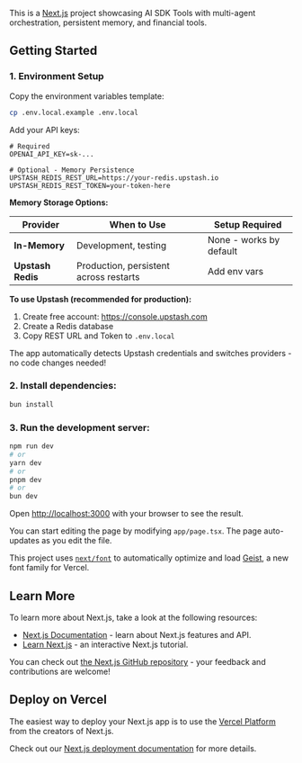 This is a [Next.js](https://nextjs.org) project showcasing AI SDK Tools with multi-agent orchestration, persistent memory, and financial tools.

## Getting Started

### 1. Environment Setup

Copy the environment variables template:

```bash
cp .env.local.example .env.local
```

Add your API keys:

```env
# Required
OPENAI_API_KEY=sk-...

# Optional - Memory Persistence
UPSTASH_REDIS_REST_URL=https://your-redis.upstash.io
UPSTASH_REDIS_REST_TOKEN=your-token-here
```

**Memory Storage Options:**

| Provider | When to Use | Setup Required |
|----------|------------|----------------|
| **In-Memory** | Development, testing | None - works by default |
| **Upstash Redis** | Production, persistent across restarts | Add env vars |

**To use Upstash (recommended for production):**
1. Create free account: https://console.upstash.com
2. Create a Redis database
3. Copy REST URL and Token to `.env.local`

The app automatically detects Upstash credentials and switches providers - no code changes needed!

### 2. Install dependencies:

```bash
bun install
```

### 3. Run the development server:

```bash
npm run dev
# or
yarn dev
# or
pnpm dev
# or
bun dev
```

Open [http://localhost:3000](http://localhost:3000) with your browser to see the result.

You can start editing the page by modifying `app/page.tsx`. The page auto-updates as you edit the file.

This project uses [`next/font`](https://nextjs.org/docs/app/building-your-application/optimizing/fonts) to automatically optimize and load [Geist](https://vercel.com/font), a new font family for Vercel.

## Learn More

To learn more about Next.js, take a look at the following resources:

- [Next.js Documentation](https://nextjs.org/docs) - learn about Next.js features and API.
- [Learn Next.js](https://nextjs.org/learn) - an interactive Next.js tutorial.

You can check out [the Next.js GitHub repository](https://github.com/vercel/next.js) - your feedback and contributions are welcome!

## Deploy on Vercel

The easiest way to deploy your Next.js app is to use the [Vercel Platform](https://vercel.com/new?utm_medium=default-template&filter=next.js&utm_source=create-next-app&utm_campaign=create-next-app-readme) from the creators of Next.js.

Check out our [Next.js deployment documentation](https://nextjs.org/docs/app/building-your-application/deploying) for more details.
